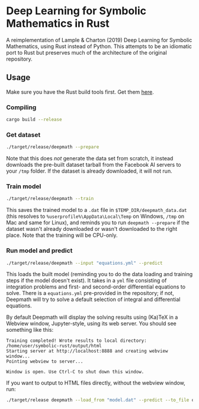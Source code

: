 # Deep Learning for Symbolic Mathematics in Rust

A reimplementation of Lample & Charton (2019) Deep Learning for Symbolic Mathematics, using Rust instead of Python. This attempts to be an idiomatic port to Rust but preserves much of the architecture of the original repository.

## Usage

Make sure you have the Rust build tools first. Get them [here](https://www.rust-lang.org/tools/install).

### Compiling

``` sh
cargo build --release
```

### Get dataset

``` sh
./target/release/deepmath --prepare
```

Note that this does _not_ generate the data set from scratch, it instead downloads the pre-built dataset tarball from the Facebook AI servers to your `/tmp` folder. If the dataset is already downloaded, it will not run.

### Train model

``` sh
./target/release/deepmath --train
```

This saves the trained model to a `.dat` file in `$TEMP_DIR/deepmath_data.dat` (this resolves to `%userprofile%\AppData\Local\Temp` on Windows, `/tmp` on Mac and same for Linux), and reminds you to run `deepmath --prepare` if the dataset wasn't already downloaded or wasn't downloaded to the right place. Note that the training will be CPU-only.

### Run model and predict

``` sh
./target/release/deepmath --input "equations.yml" --predict
```

This loads the built model (reminding you to do the data loading and training steps if the model doesn't exist). It takes in a `yml` file consisting of integration problems and first- and second-order differential equations to solve. There is a `equations.yml` pre-provided in the repository; if not, Deepmath will try to solve a default selection of integral and differential equations.

By default Deepmath will display the solving results using (Ka)TeX in a Webview window, Jupyter-style, using its web server. You should see something like this:

```
Training completed! Wrote results to local directory: /home/user/symbolic-rust/output/html
Starting server at http://localhost:8888 and creating webview window...
Pointing webview to server...

Window is open. Use Ctrl-C to shut down this window.
```

If you want to output to HTML files directly, without the webview window, run:

``` sh
./target/release deepmath --load_from "model.dat" --predict --to_file output.html
```

